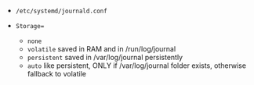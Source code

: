 * `/etc/systemd/journald.conf`

* `Storage=`
  * `none`
  * `volatile` saved in RAM and in /run/log/journal
  * `persistent` saved in /var/log/journal persistently
  * `auto` like persistent, ONLY if /var/log/journal folder exists, otherwise fallback to volatile
